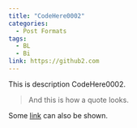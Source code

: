 ```yaml
---
title: "CodeHere0002"
categories:
  - Post Formats
tags:
  - BL
  - Bi
link: https://github2.com
---
```


This is description CodeHere0002.

> And this is how a quote looks.

Some [link](#) can also be shown.